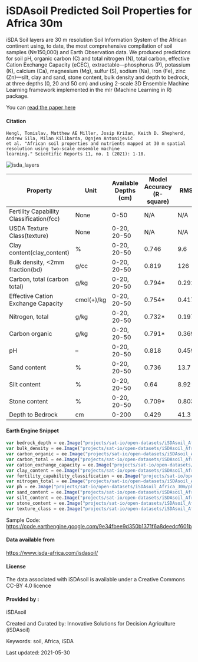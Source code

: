 # iSDAsoil Predicted Soil Properties for Africa 30m

iSDA Soil layers are 30 m resolution Soil Information System of the African continent using, to date, the most comprehensive compilation of soil samples (N≈150,000) and Earth Observation data. We produced predictions for soil pH, organic carbon (C) and total nitrogen (N), total carbon, effective Cation Exchange Capacity (eCEC), extractable—phosphorus (P), potassium (K), calcium (Ca), magnesium (Mg), sulfur (S), sodium (Na), iron (Fe), zinc (Zn)—silt, clay and sand, stone content, bulk density and depth to bedrock, at three depths (0, 20 and 50 cm) and using 2-scale 3D Ensemble Machine Learning framework implemented in the mlr (Machine Learning in R) package.

You can [read the paper here](https://www.nature.com/articles/s41598-021-85639-y)

#### Citation

```
Hengl, Tomislav, Matthew AE Miller, Josip Križan, Keith D. Shepherd, Andrew Sila, Milan Kilibarda, Ognjen Antonijević
et al. "African soil properties and nutrients mapped at 30 m spatial resolution using two-scale ensemble machine
learning." Scientific Reports 11, no. 1 (2021): 1-18.
```

![isda_layers](https://user-images.githubusercontent.com/6677629/120118704-80acf200-c159-11eb-9728-d31a7db7b15c.gif)


|Property                                |Unit      |Available Depths (cm)|Model Accuracy (R-square)|RMSE  |
|----------------------------------------|----------|---------------------|-------------------------|------|
|Fertility Capability Classification(fcc)|None      |0-50                 |N/A                      |N/A   |
|USDA Texture Class(texture)             |None      |0-20, 20-50          |N/A                      |N/A   |
|Clay content(clay_content)              |%         |0-20, 20-50          |0.746                    |9.6   |
|Bulk density, <2mm fraction(bd)         |g/cc      |0-20, 20-50          |0.819                    |126   |
|Carbon, total (carbon total)            |g/kg      |0-20, 20-50          |0.794*                   |0.291*|
|Effective Cation Exchange Capacity      |cmol(+)/kg|0-20, 20-50          |0.754*                   |0.417*|
|Nitrogen, total                         |g/kg      |0-20, 20-50          |0.732*                   |0.197*|
|Carbon organic                          |g/kg      |0-20, 20-50          |0.791*                   |0.369*|
|pH                                      |–         |0-20, 20-50          |0.818                    |0.459 |
|Sand content                            |%         |0-20, 20-50          |0.736                    |13.7  |
|Silt content                            |%         |0-20, 20-50          |0.64                     |8.92  |
|Stone content                           |%         |0-20, 20-50          |0.709*                   |0.803*|
|Depth to Bedrock                        |cm        |0-200                |0.429                    |41.3  |


#### Earth Engine Snippet

```js
var bedrock_depth = ee.Image("projects/sat-io/open-datasets/iSDAsoil_Africa_30m/bedrock_depth");
var bulk_density = ee.Image("projects/sat-io/open-datasets/iSDAsoil_Africa_30m/bulk_density");
var carbon_organic = ee.Image("projects/sat-io/open-datasets/iSDAsoil_Africa_30m/carbon_organic");
var carbon_total = ee.Image("projects/sat-io/open-datasets/iSDAsoil_Africa_30m/carbon_total");
var cation_exchange_capacity = ee.Image("projects/sat-io/open-datasets/iSDAsoil_Africa_30m/cation_exchange_capacity");
var clay_content = ee.Image("projects/sat-io/open-datasets/iSDAsoil_Africa_30m/clay_content");
var fertility_capability_classification = ee.Image("projects/sat-io/open-datasets/iSDAsoil_Africa_30m/fcc");
var nitrogen_total = ee.Image("projects/sat-io/open-datasets/iSDAsoil_Africa_30m/nitrogen_total");
var ph = ee.Image("projects/sat-io/open-datasets/iSDAsoil_Africa_30m/ph");
var sand_content = ee.Image("projects/sat-io/open-datasets/iSDAsoil_Africa_30m/sand_content");
var silt_content = ee.Image("projects/sat-io/open-datasets/iSDAsoil_Africa_30m/silt_content");
var stone_content = ee.Image("projects/sat-io/open-datasets/iSDAsoil_Africa_30m/stone_content");
var texture_class = ee.Image("projects/sat-io/open-datasets/iSDAsoil_Africa_30m/texture_class");
```

Sample Code: https://code.earthengine.google.com/9e34fbee9d350b1371f6a8deedcf601b

#### Data available from
https://www.isda-africa.com/isdasoil/

#### License
The data associated with iSDAsoil is available under a Creative Commons CC-BY 4.0 licence

#### Provided by :
iSDAsoil

Created and Curated by: Innovative Solutions for Decision Agriculture (iSDAsoil)

Keywords: soil, Africa, iSDA

Last updated: 2021-05-30
